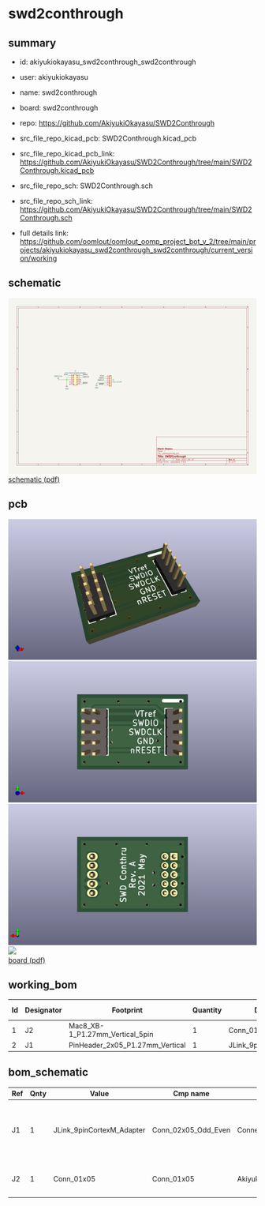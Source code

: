 # swd2conthrough
 
## summary 
* id: akiyukiokayasu_swd2conthrough_swd2conthrough
* user: akiyukiokayasu
* name: swd2conthrough
* board: swd2conthrough
* repo: https://github.com/AkiyukiOkayasu/SWD2Conthrough
* src_file_repo_kicad_pcb: SWD2Conthrough.kicad_pcb
* src_file_repo_kicad_pcb_link: https://github.com/AkiyukiOkayasu/SWD2Conthrough/tree/main/SWD2Conthrough.kicad_pcb


* src_file_repo_sch: SWD2Conthrough.sch
* src_file_repo_sch_link: https://github.com/AkiyukiOkayasu/SWD2Conthrough/tree/main/SWD2Conthrough.sch
* full details link: https://github.com/oomlout/oomlout_oomp_project_bot_v_2/tree/main/projects/akiyukiokayasu_swd2conthrough_swd2conthrough/current_version/working  

## schematic  
![](working_schematic_600.png)  
[schematic (pdf)](working_schematic.pdf) 






















## pcb  
![](working_3d_600.png) 
![](working_3d_front_600.png)  
![](working_3d_back_600.png)  
![](working_600.png)  
[board (pdf)](working.pdf)  

## working_bom
| Id | Designator | Footprint | Quantity | Designation | Supplier and ref |  | None | 
| --- | --- | --- | --- | --- | --- | --- | --- | 
| 1 | J2 | Mac8_XB-1_P1.27mm_Vertical_5pin | 1 | Conn_01x05 |  |  | [''] | 
| 2 | J1 | PinHeader_2x05_P1.27mm_Vertical | 1 | JLink_9pinCortexM_Adapter |  |  | [''] | 


## bom_schematic
| Ref | Qnty | Value | Cmp name | Footprint | Description | Vendor | DNP | 
| --- | --- | --- | --- | --- | --- | --- | --- | 
| J1 | 1 | JLink_9pinCortexM_Adapter | Conn_02x05_Odd_Even | Connector_PinHeader_1.27mm:PinHeader_2x05_P1.27mm_Vertical | Generic connector, double row, 02x05, odd/even pin numbering scheme (row 1 odd numbers, row 2 even numbers), script generated (kicad-library-utils/schlib/autogen/connector/) |  |  | 
| J2 | 1 | Conn_01x05 | Conn_01x05 | Akiyuki_Footprint:Mac8_XB-1_P1.27mm_Vertical_5pin | Generic connector, single row, 01x05, script generated (kicad-library-utils/schlib/autogen/connector/) |  |  | 



